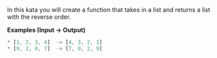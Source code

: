 In this kata you will create a function that takes in a list and returns a list with the reverse order.

**Examples (Input -> Output)**

```javascript
* [1, 2, 3, 4]  -> [4, 3, 2, 1]
* [9, 2, 0, 7]  -> [7, 0, 2, 9]
```